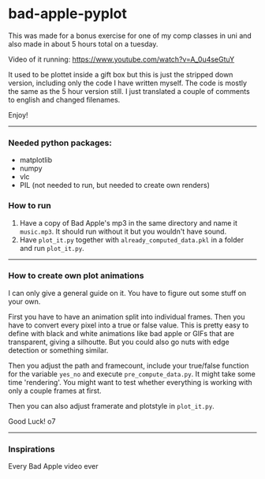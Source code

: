 # bad-apple-pyplot
This was made for a bonus exercise for one of my comp classes in uni and also made in about 5 hours total on a tuesday.

Video of it running:
https://www.youtube.com/watch?v=A_0u4seGtuY

It used to be plottet inside a gift box but this is just the stripped down version, including only the code I have written myself. The code is mostly the same as the 5 hour version still. I just translated a couple of comments to english and changed filenames.

Enjoy!

---

### Needed python packages:
- matplotlib
- numpy
- vlc
- PIL (not needed to run, but needed to create own renders)

### How to run
1. Have a copy of Bad Apple's mp3 in the same directory and name it `music.mp3`. It should run without it but you wouldn't have sound.
2. Have `plot_it.py` together with `already_computed_data.pkl` in a folder and run `plot_it.py`.

---

### How to create own plot animations
I can only give a general guide on it. You have to figure out some stuff on your own.

First you have to have an animation split into individual frames. Then you have to convert every pixel into a true or false value. This is pretty easy to define with black and white animations like bad apple or GIFs that are transparent, giving a silhoutte. But you could also go nuts with edge detection or something similar.

Then you adjust the path and framecount, include your true/false function for the variable `yes_no` and execute `pre_compute_data.py`. It might take some time 'rendering'. You might want to test whether everything is working with only a couple frames at first.

Then you can also adjust framerate and plotstyle in `plot_it.py`.

Good Luck! o7

---

### Inspirations
Every Bad Apple video ever
